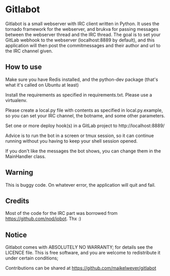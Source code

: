Gitlabot
========


Gitlabot is a small webserver with IRC client written in Python. It uses the tornado framework for the webserver, and brukva for passing messages between the webserver thread and the IRC thread. The goal is to set your GitLab webhook to the webserver (localhost:8889 by default), and this application will then post the commitmessages and their author and url to the IRC channel given.

How to use
----------

Make sure you have Redis installed, and the python-dev package (that's what it's called on Ubuntu at least)

Install the requirements as specified in requirements.txt. Please use a virtualenv.

Please create a local.py file with contents as specified in local.py.example, so you can set your IRC channel, the botname, and some other parameters.

Set one or more deploy hook(s) in a GitLab project to http://localhost:8889/

Advice is to run the bot in a screen or tmux session, so it can continue running without you having to keep your shell session opened.

If you don't like the messages the bot shows, you can change them in the MainHandler class.


Warning
-------

This is buggy code. On whatever error, the application will quit and fail.


Credits
-------

Most of the code for the IRC part was borrowed from https://github.com/nod/iobot. Thx :)


Notice
------
Gitlabot comes with ABSOLUTELY NO WARRANTY; for details see the LICENCE file.
This is free software, and you are welcome to redistribute it
under certain conditions;

Contributions can be shared at https://github.com/maikelwever/gitlabot
